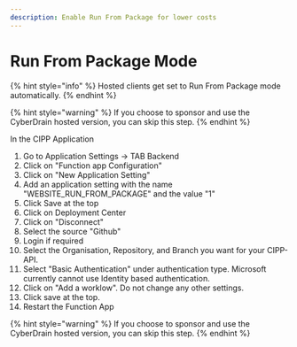 ```yaml
---
description: Enable Run From Package for lower costs
---
```


# Run From Package Mode

{% hint style="info" %}
Hosted clients get set to Run From Package mode automatically.
{% endhint %}

{% hint style="warning" %}
If you choose to sponsor and use the CyberDrain hosted version, you can skip this step.
{% endhint %}



In the CIPP Application

1. Go to Application Settings -> TAB Backend
2. Click on "Function app Configuration"
3. Click on "New Application Setting"
4. Add an application setting with the name "WEBSITE\_RUN\_FROM\_PACKAGE" and the value "1"
5. Click Save at the top
6. Click on Deployment Center
7. Click on "Disconnect"
8. Select the source "Github"
9. Login if required
10. Select the Organisation, Repository, and Branch you want for your CIPP-API.&#x20;
11. Select "Basic Authentication" under authentication type. Microsoft currently cannot use Identity based authentication.
12. Click on "Add a worklow". Do not change any other settings.
13. Click save at the top.
14. Restart the Function App

{% hint style="warning" %}
If you choose to sponsor and use the CyberDrain hosted version, you can skip this step.
{% endhint %}
